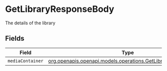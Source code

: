 # GetLibraryResponseBody

The details of the library


## Fields

| Field                                                                                                                  | Type                                                                                                                   | Required                                                                                                               | Description                                                                                                            |
| ---------------------------------------------------------------------------------------------------------------------- | ---------------------------------------------------------------------------------------------------------------------- | ---------------------------------------------------------------------------------------------------------------------- | ---------------------------------------------------------------------------------------------------------------------- |
| `mediaContainer`                                                                                                       | [org.openapis.openapi.models.operations.GetLibraryMediaContainer](../../models/operations/GetLibraryMediaContainer.md) | :heavy_minus_sign:                                                                                                     | N/A                                                                                                                    |